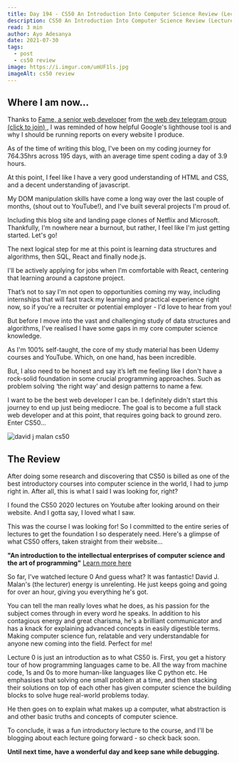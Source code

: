 ```yaml
---
title: Day 194 - CS50 An Introduction Into Computer Science Review (Lecture 0) - Day 193
description: CS50 An Introduction Into Computer Science Review (Lecture 0).
read: 3 min
author: Ayo Adesanya
date: 2021-07-30
tags:
  - post
  - cs50 review
image: https://i.imgur.com/umUF1ls.jpg
imageAlt: cs50 review
---
```


<h2 class="snippet__title text-gradient article-special-case bold">Where I am now…</h2>

<p>Thanks to <a class="blog-link" href="https://www.linkedin.com/in/famerazak/" target="_blank" rel="noopener">Fame, a senior web developer</a> from <a class="blog-link" href="https://www.ayoadesanya.com/#join-us" target="_blank" rel="noopener">the web dev telegram group (click to join) </a>, I was reminded of how helpful Google's lighthouse tool is and why I should be running reports on every website I produce.  </p>

<p>As of the time of writing this blog, I've been on my coding journey for 764.35hrs across 195 days, with an average time spent coding a day of 3.9 hours. </p>

<p>At this point, I feel like I have a very good understanding of HTML and CSS, and a decent understanding of javascript.  </p>

<p>My DOM manipulation skills have come a long way over the last couple of months, (shout out to YouTube!), and I've built several projects I'm proud of. </p>

<p>Including this blog site and landing page clones of Netflix and Microsoft. Thankfully, I'm nowhere near a burnout, but rather, I feel like I'm just getting started. Let's go!</p>

<p>The next logical step for me at this point is learning data structures and algorithms, then SQL, React and finally node.js. </p>

<p>I'll be actively applying for jobs when I'm comfortable with React, centering that learning around a capstone project. </p>

<p>That’s not to say I'm not open to opportunities coming my way, including internships that will fast track my learning and practical experience right now, so if you're a recruiter or potential employer - I'd love to hear from you! </p>

<p>But before I move into the vast and challenging study of data structures and algorithms, I've realised I have some gaps in my core computer science knowledge.</p>

<p>As I'm 100% self-taught, the core of my study material has been Udemy courses and YouTube. Which, on one hand, has been incredible.  </p>

<p>But, I also need to be honest and say it’s left me feeling like I don't have a rock-solid foundation in some crucial programming approaches. Such as problem solving ‘the right way’ and design patterns to name a few. </p>

<p>I want to be the best web developer I can be. I definitely didn't start this journey to end up just being mediocre. The goal is to become a full stack web developer and at this point, that requires going back to ground zero. Enter CS50… </p>

<div class="image-block-2">

<img class="blog-img--2 picture" src="https://i.imgur.com/sAHsyF1.jpg" alt="david j malan cs50" title="david j malan cs50" />

</div>

<h2 class="snippet__title text-gradient article-special-case bold">The Review </h2>

<p>After doing some research and discovering that CS50 is billed as one of the best introductory courses into computer science in the world, I had to jump right in. After all, this is what I said I was looking for, right?  </p>

<p>I found the CS50 2020 lectures on Youtube after looking around on their website. And I gotta say, I loved what I saw. </p>

<p>This was the course I was looking for! So I committed to the entire series of lectures to get the foundation I so desperately need. Here's a glimpse of what CS50 offers, taken straight from their website… </p>

<p> <b>"An introduction to the intellectual enterprises of computer science and the art of programming"</b> <a href="https://online-learning.harvard.edu/course/cs50-introduction-computer-science?delta=0" target="_blank" rel="noopener"><span>Learn more here</span></a></p>

<p>So far, I've watched lecture 0 And guess what? It was fantastic! David J. Malan's (the lecturer) energy is unrelenting. He just keeps going and going for over an hour, giving you everything he's got. </p>

<p>You can tell the man really loves what he does, as his passion for the subject comes through in every word he speaks. In addition to his contagious energy and great charisma, he's a brilliant communicator and has a knack for explaining advanced concepts in easily digestible terms. Making computer science fun, relatable and very understandable for anyone new coming into the field. Perfect for me! </p>

<p>Lecture 0 is just an introduction as to what CS50 is. First, you get a history tour of how programming languages came to be. All the way from machine code, 1s and 0s to more human-like languages like C python etc. He emphasises that solving one small problem at a time, and then stacking their solutions on top of each other has given computer science the building blocks to solve huge real-world problems today. </p>

<p>He then goes on to explain what makes up a computer, what abstraction is and other basic truths and concepts of computer science. </p>

<p>To conclude, it was a fun introductory lecture to the course, and I'll be blogging about each lecture going forward - so check back soon. </p>

<p><b>Until next time, have a wonderful day and keep sane while debugging. </b></p>

